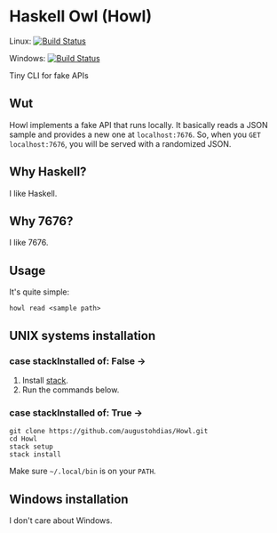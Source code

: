 # Haskell Owl (Howl)
Linux: [![Build Status](https://travis-ci.com/augustohdias/Howl.svg?branch=master)](https://travis-ci.com/augustohdias/Howl)

Windows: [![Build Status](https://travis-ci.com/augustohdias/Howl.svg?branch=master)](https://travis-ci.com/augustohdias/Howl)


Tiny CLI for fake APIs

## Wut

Howl implements a fake API that runs locally. It basically reads a JSON sample and provides a new one at `localhost:7676`. So, when you `GET localhost:7676`, you will be served with a randomized JSON.

## Why Haskell?

I like Haskell.

## Why 7676?

I like 7676.

## Usage

It's quite simple:

```
howl read <sample path>
```

## UNIX systems installation

### case stackInstalled of: False ->

1. Install [stack](https://docs.haskellstack.org/en/stable/README/). 
2. Run the commands below.

### case stackInstalled of: True ->

```
git clone https://github.com/augustohdias/Howl.git
cd Howl
stack setup
stack install
```

Make sure `~/.local/bin` is on your `PATH`.

## Windows installation

I don't care about Windows.
